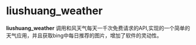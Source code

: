 # liushuang_weather

**liushuang_weather**
调用和风天气每天一千次免费请求的API,实现的一个简单的天气应用，并且获取bing中每日推荐的图片，增加了软件的灵动性。
